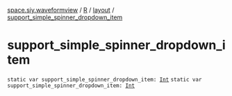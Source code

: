 [space.siy.waveformview](../../index.md) / [R](../index.md) / [layout](index.md) / [support_simple_spinner_dropdown_item](./support_simple_spinner_dropdown_item.md)

# support_simple_spinner_dropdown_item

`static var support_simple_spinner_dropdown_item: `[`Int`](https://kotlinlang.org/api/latest/jvm/stdlib/kotlin/-int/index.html)
`static var support_simple_spinner_dropdown_item: `[`Int`](https://kotlinlang.org/api/latest/jvm/stdlib/kotlin/-int/index.html)